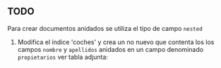 ## TODO

Para crear documentos anidados se utiliza el tipo de campo `nested`

1. Modifica el índice 'coches' y crea un no nuevo que contenta los los campos `nombre` y `apellidos` anidados en un campo denominado `propietarios` ver tabla adjunta:


